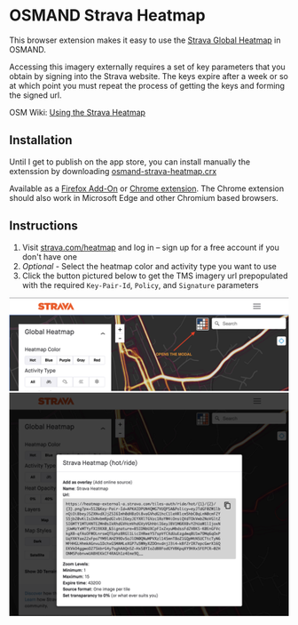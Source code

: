 # OSMAND Strava Heatmap

This browser extension makes it easy to use the [Strava Global Heatmap][1] in OSMAND.

Accessing this imagery externally requires a set of key parameters that you obtain
by signing into the Strava website. The keys expire after a
week or so at which point you must repeat the process of getting the keys and forming the signed url.

OSM Wiki: [Using the Strava Heatmap][2]

[1]: https://www.strava.com/heatmap
[2]: https://wiki.openstreetmap.org/wiki/Strava

## Installation

Until I get to publish on the app store, you can install manually the extenssion by downloading [osmand-strava-heatmap.crx][6]

Available as a [Firefox Add-On][3] or [Chrome extension][4].
The Chrome extension should also work in Microsoft Edge and other Chromium based browsers.

## Instructions

1. Visit [strava.com/heatmap][5] and log in – sign up for a free account if you don't have one
2. _Optional_ - Select the heatmap color and activity type you want to use
3. Click the button pictured below to get the TMS imagery url prepopulated with the required
   `Key-Pair-Id`, `Policy`, and `Signature` parameters

![Screenshot of Strava Heatmap with button added](screenshot.png)
![Screenshot of modal dialog with heatmap url](screenshot2.png)

[3]: https://addons.mozilla.org/en-US/firefox/addon/osmand-strava-heatmap/
[4]: https://chrome.google.com/webstore/detail/osmand-strava-heatmap/ID
[5]: https://www.strava.com/heatmap
[6]: https://github.com/TheMasterR/osmand-strava-heatmap/blob/main/osmand-strava-heatmap.crx
